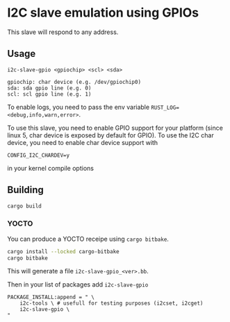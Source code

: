 # I2C slave emulation using GPIOs

This slave will respond to any address.

## Usage
```
i2c-slave-gpio <gpiochip> <scl> <sda>

gpiochip: char device (e.g. /dev/gpiochip0)
sda: sda gpio line (e.g. 0)
scl: scl gpio line (e.g. 1)
```
To enable logs, you need to pass the env variable `RUST_LOG=<debug,info,warn,error>`.

To use this slave, you need to enable GPIO support for your platform (since linux 5, char device is exposed by default for GPIO).
To use the I2C char device, you need to enable char device support with
```defconfig
CONFIG_I2C_CHARDEV=y
```
in your kernel compile options

## Building
```sh
cargo build
```

### YOCTO
You can produce a YOCTO receipe using `cargo bitbake`.
```sh
cargo install --locked cargo-bitbake
cargo bitbake
```
This will generate a file `i2c-slave-gpio_<ver>.bb`.

Then in your list of packages add `i2c-slave-gpio`
```bb
PACKAGE_INSTALL:append = " \
    i2c-tools \ # usefull for testing purposes (i2cset, i2cget)
    i2c-slave-gpio \
"
```
